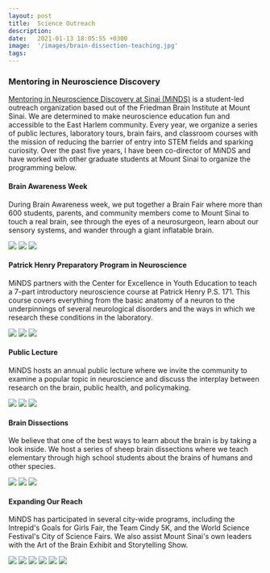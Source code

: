 ```yaml
---
layout: post
title:  Science Outreach
description: 
date:   2021-01-13 18:05:55 +0300
image:  '/images/brain-dissection-teaching.jpg'
tags:   
---
```


### Mentoring in Neuroscience Discovery

[Mentoring in Neuroscience Discovery at Sinai (MiNDS)](https://minds.mssm.edu) is a student-led outreach organization based out of the Friedman Brain Institute at Mount Sinai. We are determined to make neuroscience education fun and accessible to the East Harlem community. Every year, we organize a series of public lectures, laboratory tours, brain fairs, and classroom courses with the mission of reducing the barrier of entry into STEM fields and sparking curiosity. Over the past five years, I have been co-director of MiNDS and have worked with other graduate students at Mount Sinai to organize the programming below. 

#### Brain Awareness Week

During Brain Awareness week, we put together a Brain Fair where more than 600 students, parents, and community members come to Mount Sinai to touch a real brain, see through the eyes of a neurosurgeon, learn about our sensory systems, and wander through a giant inflatable brain. 

<div class="gallery-box">
  <div class="gallery">
    <img src="/images/baw-booths.jpg">
    <img src="/images/baw-illusions.jpg">
    <img src="/images/baw-brainhats.jpg">
  </div>
</div>

#### Patrick Henry Preparatory Program in Neuroscience

MiNDS partners with the Center for Excellence in Youth Education to teach a 7-part introductory neuroscience course at Patrick Henry P.S. 171. This course covers everything from the basic anatomy of a neuron to the underpinnings of several neurological disorders and the ways in which we research these conditions in the laboratory.

<div class="gallery-box">
  <div class="gallery">
    <img src="/images/ps171-hippos2.jpg">
    <img src="/images/ps171-dizzybat.jpg">
    <img src="/images/ps171-eggdrop.jpg">
  </div>
</div>

#### Public Lecture

MiNDS hosts an annual public lecture where we invite the community to examine a popular topic in neuroscience and discuss the interplay between research on the brain, public health, and policymaking.

<div class="gallery-box">
  <div class="gallery">
    <img src="/images/public-seminar-panel.jpg">
    <img src="/images/public-seminar-crowd.jpg">
    <img src="/images/public-seminar-poster.jpg">
  </div>
</div>

#### Brain Dissections

We believe that one of the best ways to learn about the brain is by taking a look inside. We host a series of sheep brain dissections where we teach elementary through high school students about the brains of humans and other species. 

<div class="gallery-box">
  <div class="gallery">
    <img src="/images/brain-dissection-lab.jpg">
    <img src="/images/brain-dissection-comparative.jpg">
    <img src="/images/brain-dissection-circle.jpg">
  </div>
</div>

#### Expanding Our Reach

MiNDS has participated in several city-wide programs, including the Intrepid's Goals for Girls Fair, the Team Cindy 5K, and the World Science Festival's City of Science Fairs. We also assist Mount Sinai's own leaders with the Art of the Brain Exhibit and Storytelling Show.

<div class="gallery-box">
  <div class="gallery">
    <img src="/images/minds-5k.jpg">
    <img src="/images/minds-augmentedreality.jpg">
    <img src="/images/minds-intrepid.jpg">
    <img src="/images/minds-storytelling.jpg">
    <img src="/images/minds-unionsquare.jpg">
    <img src="/images/minds-art-of-the-brain.jpg">
  </div>
</div>